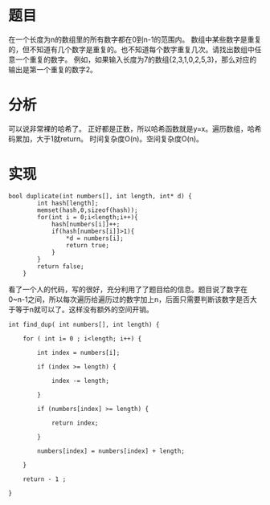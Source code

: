 # 题目
在一个长度为n的数组里的所有数字都在0到n-1的范围内。 数组中某些数字是重复的，但不知道有几个数字是重复的。也不知道每个数字重复几次。请找出数组中任意一个重复的数字。 例如，如果输入长度为7的数组{2,3,1,0,2,5,3}，那么对应的输出是第一个重复的数字2。
# 分析
可以说非常裸的哈希了。
正好都是正数，所以哈希函数就是y=x。遍历数组，哈希码累加，大于1就return。
时间复杂度O(n)。空间复杂度O(n)。
# 实现
```
bool duplicate(int numbers[], int length, int* d) {
        int hash[length];
        memset(hash,0,sizeof(hash));
        for(int i = 0;i<length;i++){
            hash[numbers[i]]++;
            if(hash[numbers[i]]>1){
                *d = numbers[i];
                return true;
            }
        }
        return false;
    }
```
看了一个人的代码，写的很好，充分利用了了题目给的信息。题目说了数字在0~n-1之间，所以每次遍历给遍历过的数字加上n，后面只需要判断该数字是否大于等于n就可以了。这样没有额外的空间开销。
```
int find_dup( int numbers[], int length) {

    for ( int i= 0 ; i<length; i++) {

        int index = numbers[i];

        if (index >= length) {

            index -= length;

        }   

        if (numbers[index] >= length) {

            return index;

        }   

        numbers[index] = numbers[index] + length;

    }   

    return - 1 ; 

}
```